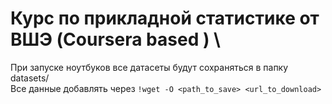 # Курс по прикладной статистике от ВШЭ (Coursera based ) \
При запуске ноутбуков все датасеты будут сохраняться в папку datasets/ \
Все данные добавлять через `!wget -O <path_to_save> <url_to_download>`
